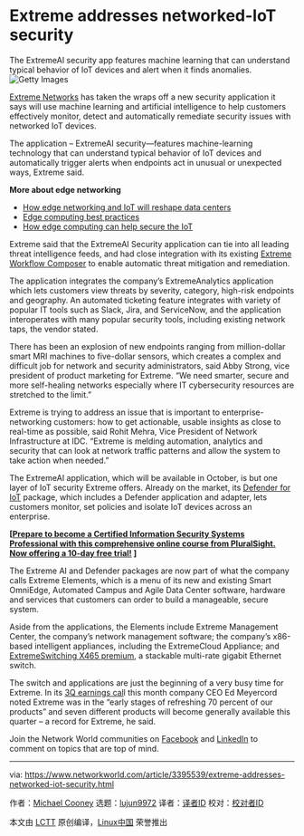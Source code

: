 [#]: collector: (lujun9972)
[#]: translator: ( )
[#]: reviewer: ( )
[#]: publisher: ( )
[#]: url: ( )
[#]: subject: (Extreme addresses networked-IoT security)
[#]: via: (https://www.networkworld.com/article/3395539/extreme-addresses-networked-iot-security.html)
[#]: author: (Michael Cooney https://www.networkworld.com/author/Michael-Cooney/)

Extreme addresses networked-IoT security
======
The ExtremeAI security app features machine learning that can understand typical behavior of IoT devices and alert when it finds anomalies.
![Getty Images][1]

[Extreme Networks][2] has taken the wraps off a new security application it says will use machine learning and artificial intelligence to help customers effectively monitor, detect and automatically remediate security issues with networked IoT devices.

The application – ExtremeAI security—features machine-learning technology that can understand typical behavior of IoT devices and automatically trigger alerts when endpoints act in unusual or unexpected ways, Extreme said.

**More about edge networking**

  * [How edge networking and IoT will reshape data centers][3]
  * [Edge computing best practices][4]
  * [How edge computing can help secure the IoT][5]



Extreme said that the ExtremeAI Security application can tie into all leading threat intelligence feeds, and had close integration with its existing [Extreme Workflow Composer][6] to enable automatic threat mitigation and remediation.

The application integrates the company’s ExtremeAnalytics application which lets customers view threats by severity, category, high-risk endpoints and geography. An automated ticketing feature integrates with variety of popular IT tools such as Slack, Jira, and ServiceNow, and the application interoperates with many popular security tools, including existing network taps, the vendor stated.

There has been an explosion of new endpoints ranging from million-dollar smart MRI machines to five-dollar sensors, which creates a complex and difficult job for network and security administrators, said Abby Strong, vice president of product marketing for Extreme. “We need smarter, secure and more self-healing networks especially where IT cybersecurity resources are stretched to the limit.”

Extreme is trying to address an issue that is important to enterprise-networking customers: how to get actionable, usable insights as close to real-time as possible, said Rohit Mehra, Vice President of Network Infrastructure at IDC. “Extreme is melding automation, analytics and security that can look at network traffic patterns and allow the system to take action when needed.”

The ExtremeAI application, which will be available in October, is but one layer of IoT security Extreme offers. Already on the market, its [Defender for IoT][7] package, which includes a Defender application and adapter, lets customers monitor, set policies and isolate IoT devices across an enterprise.

**[[Prepare to become a Certified Information Security Systems Professional with this comprehensive online course from PluralSight. Now offering a 10-day free trial!][8] ]**

The Extreme AI and Defender packages are now part of what the company calls Extreme Elements, which is a menu of its new and existing Smart OmniEdge, Automated Campus and Agile Data Center software, hardware and services that customers can order to build a manageable, secure system.

Aside from the applications, the Elements include Extreme Management Center, the company’s network management software; the company’s x86-based intelligent appliances, including the ExtremeCloud Appliance; and [ExtremeSwitching X465 premium][9], a stackable multi-rate gigabit Ethernet switch.

The switch and applications are just the beginning of a very busy time for Extreme. In its [3Q earnings cal][10]l this month company CEO Ed Meyercord noted Extreme was in the “early stages of refreshing 70 percent of our products” and seven different products will become generally available this quarter – a record for Extreme, he said.

Join the Network World communities on [Facebook][11] and [LinkedIn][12] to comment on topics that are top of mind.

--------------------------------------------------------------------------------

via: https://www.networkworld.com/article/3395539/extreme-addresses-networked-iot-security.html

作者：[Michael Cooney][a]
选题：[lujun9972][b]
译者：[译者ID](https://github.com/译者ID)
校对：[校对者ID](https://github.com/校对者ID)

本文由 [LCTT](https://github.com/LCTT/TranslateProject) 原创编译，[Linux中国](https://linux.cn/) 荣誉推出

[a]: https://www.networkworld.com/author/Michael-Cooney/
[b]: https://github.com/lujun9972
[1]: https://images.idgesg.net/images/article/2019/02/iot_security_tablet_conference_digital-100787102-large.jpg
[2]: https://www.networkworld.com/article/3289508/extreme-facing-challenges-girds-for-future-networking-battles.html
[3]: https://www.networkworld.com/article/3291790/data-center/how-edge-networking-and-iot-will-reshape-data-centers.html
[4]: https://www.networkworld.com/article/3331978/lan-wan/edge-computing-best-practices.html
[5]: https://www.networkworld.com/article/3331905/internet-of-things/how-edge-computing-can-help-secure-the-iot.html
[6]: https://www.extremenetworks.com/product/workflow-composer/
[7]: https://www.extremenetworks.com/product/extreme-defender-for-iot/
[8]: https://pluralsight.pxf.io/c/321564/424552/7490?u=https%3A%2F%2Fwww.pluralsight.com%2Fpaths%2Fcertified-information-systems-security-professional-cisspr
[9]: https://community.extremenetworks.com/extremeswitching-exos-223284/extremexos-30-2-and-smart-omniedge-premium-x465-switches-are-now-available-7823377
[10]: https://seekingalpha.com/news/3457137-extreme-networks-minus-15-percent-quarterly-miss-light-guidance
[11]: https://www.facebook.com/NetworkWorld/
[12]: https://www.linkedin.com/company/network-world
